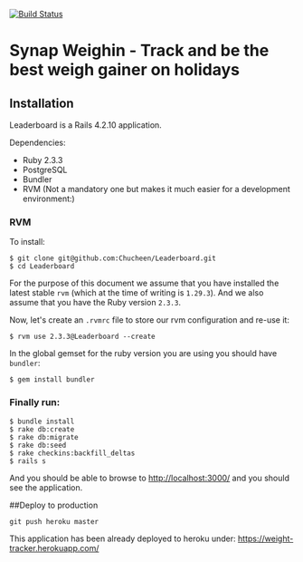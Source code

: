 [![Build Status](https://travis-ci.org/Chucheen/Leaderboard.svg?branch=master)](https://travis-ci.org/Chucheen/Leaderboard)
# Synap Weighin - Track and be the best weigh gainer on holidays

## Installation

Leaderboard is a Rails 4.2.10 application.

Dependencies:

* Ruby 2.3.3
* PostgreSQL
* Bundler
* RVM (Not a mandatory one but makes it much easier for a development environment:)

### RVM

To install:

    $ git clone git@github.com:Chucheen/Leaderboard.git
    $ cd Leaderboard

For the purpose of this document we assume that you have installed the latest stable `rvm` (which at the time of writing is `1.29.3`). And we also assume that you have the Ruby version `2.3.3`.

Now, let's create an `.rvmrc` file to store our rvm configuration and re-use it:

    $ rvm use 2.3.3@Leaderboard --create

In the global gemset for the ruby version you are using you should have `bundler`:

    $ gem install bundler

### Finally run:

    $ bundle install
    $ rake db:create
    $ rake db:migrate
    $ rake db:seed
    $ rake checkins:backfill_deltas
    $ rails s

And you should be able to browse to [http://localhost:3000/](http://localhost:3000/) and you should see the application.

##Deploy to production

    git push heroku master

This application has been already deployed to heroku under: https://weight-tracker.herokuapp.com/
